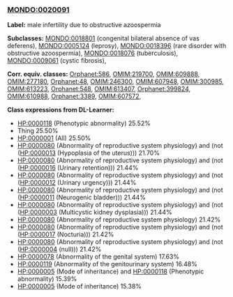 
### [MONDO:0020091](http://purl.obolibrary.org/obo/MONDO_0020091)
**Label:** male infertility due to obstructive azoospermia

**Subclasses:** [MONDO:0018801](http://purl.obolibrary.org/obo/MONDO_0018801) (congenital bilateral absence of vas deferens), [MONDO:0005124](http://purl.obolibrary.org/obo/MONDO_0005124) (leprosy), [MONDO:0018396](http://purl.obolibrary.org/obo/MONDO_0018396) (rare disorder with obstructive azoospermia), [MONDO:0018076](http://purl.obolibrary.org/obo/MONDO_0018076) (tuberculosis), [MONDO:0009061](http://purl.obolibrary.org/obo/MONDO_0009061) (cystic fibrosis), 

**Corr. equiv. classes:** [Orphanet:586](http://www.orpha.net/ORDO/Orphanet_586), [OMIM:219700](http://purl.obolibrary.org/obo/OMIM_219700), [OMIM:609888](http://purl.obolibrary.org/obo/OMIM_609888), [OMIM:277180](http://purl.obolibrary.org/obo/OMIM_277180), [Orphanet:48](http://www.orpha.net/ORDO/Orphanet_48), [OMIM:246300](http://purl.obolibrary.org/obo/OMIM_246300), [OMIM:607948](http://purl.obolibrary.org/obo/OMIM_607948), [OMIM:300985](http://purl.obolibrary.org/obo/OMIM_300985), [OMIM:613223](http://purl.obolibrary.org/obo/OMIM_613223), [Orphanet:548](http://www.orpha.net/ORDO/Orphanet_548), [OMIM:613407](http://purl.obolibrary.org/obo/OMIM_613407), [Orphanet:399824](http://www.orpha.net/ORDO/Orphanet_399824), [OMIM:610988](http://purl.obolibrary.org/obo/OMIM_610988), [Orphanet:3389](http://www.orpha.net/ORDO/Orphanet_3389), [OMIM:607572](http://purl.obolibrary.org/obo/OMIM_607572), 

**Class expressions from DL-Learner:**

- [HP:0000118](http://purl.obolibrary.org/obo/HP_0000118) (Phenotypic abnormality) 25.52%
- Thing 25.50%
- [HP:0000001](http://purl.obolibrary.org/obo/HP_0000001) (All) 25.50%
- [HP:0000080](http://purl.obolibrary.org/obo/HP_0000080) (Abnormality of reproductive system physiology) and (not ([HP:0000013](http://purl.obolibrary.org/obo/HP_0000013) (Hypoplasia of the uterus))) 21.70%
- [HP:0000080](http://purl.obolibrary.org/obo/HP_0000080) (Abnormality of reproductive system physiology) and (not ([HP:0000016](http://purl.obolibrary.org/obo/HP_0000016) (Urinary retention))) 21.44%
- [HP:0000080](http://purl.obolibrary.org/obo/HP_0000080) (Abnormality of reproductive system physiology) and (not ([HP:0000012](http://purl.obolibrary.org/obo/HP_0000012) (Urinary urgency))) 21.44%
- [HP:0000080](http://purl.obolibrary.org/obo/HP_0000080) (Abnormality of reproductive system physiology) and (not ([HP:0000011](http://purl.obolibrary.org/obo/HP_0000011) (Neurogenic bladder))) 21.44%
- [HP:0000080](http://purl.obolibrary.org/obo/HP_0000080) (Abnormality of reproductive system physiology) and (not ([HP:0000003](http://purl.obolibrary.org/obo/HP_0000003) (Multicystic kidney dysplasia))) 21.44%
- [HP:0000080](http://purl.obolibrary.org/obo/HP_0000080) (Abnormality of reproductive system physiology) 21.42%
- [HP:0000080](http://purl.obolibrary.org/obo/HP_0000080) (Abnormality of reproductive system physiology) and (not ([HP:0000017](http://purl.obolibrary.org/obo/HP_0000017) (Nocturia))) 21.42%
- [HP:0000080](http://purl.obolibrary.org/obo/HP_0000080) (Abnormality of reproductive system physiology) and (not ([HP:0000004](http://purl.obolibrary.org/obo/HP_0000004) (null))) 21.42%
- [HP:0000078](http://purl.obolibrary.org/obo/HP_0000078) (Abnormality of the genital system) 17.63%
- [HP:0000119](http://purl.obolibrary.org/obo/HP_0000119) (Abnormality of the genitourinary system) 16.48%
- [HP:0000005](http://purl.obolibrary.org/obo/HP_0000005) (Mode of inheritance) and [HP:0000118](http://purl.obolibrary.org/obo/HP_0000118) (Phenotypic abnormality) 15.39%
- [HP:0000005](http://purl.obolibrary.org/obo/HP_0000005) (Mode of inheritance) 15.38%


